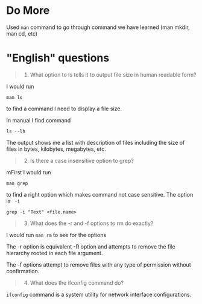 # Do More

Used ```man``` command to go through command we have learned (man mkdir, man cd, etc)

# "English" questions

> 1. What option to ls tells it to output file size in human readable form?

I would run 
  
```man ls```

to find a command I need to display a file size.

In manual I find command 

```ls --lh```

The output shows me a list with description of files including the size of files in bytes, kilobytes, megabytes, etc.

> 2. Is there a case insensitive option to grep?

mFirst I would run

```man grep```
 
to find a right option which makes command not case sensitive. The option is ``` -i```

```grep -i "Text" <file.name>```

> 3. What does the -r and -f options to rm do exactly?

I would run ```man rm``` to see for the options

The -r option is equivalent -R option and attempts to remove the file hierarchy rooted in each file argument.

The -f options attempt to remove files with any type of permission without confirmation.


> 4. What does the ifconfig command do?

```ifconfig``` command is a system utility for network interface configurations.
